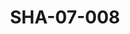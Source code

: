 ---
pid: SHA-07-008
title: SHA-07-008
language: en
collection: Sharhabil Ahmed
original_label: 
rights: Sharhabil Ahmed
location_of_original: Sharhabil Ahmed
photographer_or_studio: 
scanned_from: photograph 10.4 by 16.8
_date: 8/9/1977
location: Khartoum, Civil Aviation Club
description: 'Sharhabil Ahmed '
additional_notes: 
permission_display: 'yes'
on_server: 'no'
on_website: 'no'
permalink: "/archive/en/sha-07-008.html"
layout: photo-page
---
